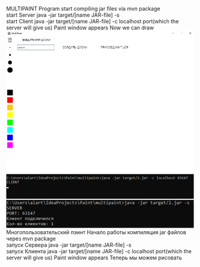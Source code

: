 MULTIPAINT
Program start
compiling jar files via mvn package                                                           
start Server java -jar target/[name JAR-file] -s                                              
start Client java -jar target/[name JAR-file] -c localhost port(which the server will give us)
Paint window appears
Now we can draw
![img.png](img.png)
![img_1.png](img_1.png)
![img_2.png](img_2.png)
Многопользовательский пэинт
Начало работы
компиляция jar файлов через mvn package                                                           
запуск Сервера java -jar target/[name JAR-file] -s                                              
запуск Клиента java -jar target/[name JAR-file] -c localhost port(which the server will give us)
Paint window appears
Теперь мы можем рисовать
